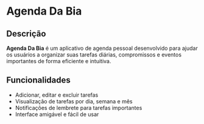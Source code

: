 # Agenda Da Bia

## Descrição

**Agenda Da Bia** é um aplicativo de agenda pessoal desenvolvido para ajudar os usuários a organizar suas tarefas diárias, compromissos e eventos importantes de forma eficiente e intuitiva.

## Funcionalidades

- Adicionar, editar e excluir tarefas
- Visualização de tarefas por dia, semana e mês
- Notificações de lembrete para tarefas importantes
- Interface amigável e fácil de usar
